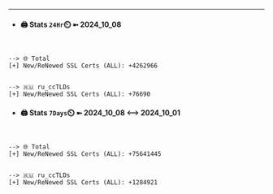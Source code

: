 

---
- #### 🖨️ **Stats** `24Hr`⏲️ ➼ 2024_10_08
```console


--> 🌐 Total
[+] New/ReNewed SSL Certs (ALL): +4262966


--> 🇷🇺 ru_ccTLDs
[+] New/ReNewed SSL Certs (ALL): +76690

```

- #### 🖨️ **Stats** `7Days`⏲️ ➼ 2024_10_08 <--> 2024_10_01
```console


--> 🌐 Total
[+] New/ReNewed SSL Certs (ALL): +75641445


--> 🇷🇺 ru_ccTLDs
[+] New/ReNewed SSL Certs (ALL): +1284921

```

